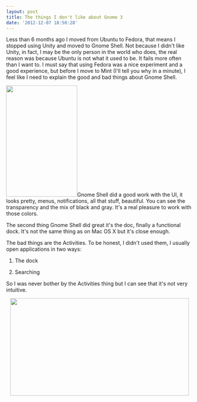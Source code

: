 ```yaml
---
layout: post
title: The things I don't like about Gnome 3
date: '2012-12-07 18:50:28'
---
```


Less than 6 months ago I moved from Ubuntu to Fedora, that means I stopped using Unity and moved to Gnome Shell. Not because I didn't like Unity, in fact, I may be the only person in the world who does, the real reason was because Ubuntu is not what it used to be. It fails more often than I want to. I must say that using Fedora was a nice experiment and a good experience, but before I move to Mint (I'll tell you why in a minute), I feel like I need to explain the good and bad things about Gnome Shell.

<a href="http://www.bozpit.info/wp-content/uploads/2012/12/menus.png"><img class="size-medium wp-image-107 alignright" title="Menus" src="http://www.bozpit.info/wp-content/uploads/2012/12/menus-e1354905889107-192x300.png" alt="" width="192" height="300" /></a>Gnome Shell did a good work with the UI, it looks pretty, menus, notifications, all that stuff, beautiful. You can see the transparency and the mix of black and gray. It's a real pleasure to work with those colors.

The second thing Gnome Shell did great it's the doc, finally a functional dock. It's not the same thing as on Mac OS X but it's close enough.

The bad things are the Activities. To be honest, I didn't used them, I usually open applications in two ways:

1. The dock

2. Searching

So I was never bother by the Activities thing but I can see that it's not very intuitive.
<p style="text-align: center;"><a href="http://www.bozpit.info/wp-content/uploads/2012/12/Activities.png"><img class=" wp-image-109 aligncenter" title="Activities" src="http://www.bozpit.info/wp-content/uploads/2012/12/Activities-300x168.png" alt="" width="483" height="263" /></a></p>
&#160;